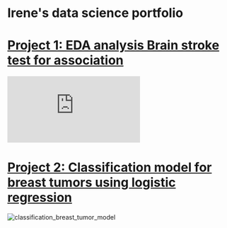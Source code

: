 # Irene's data science portfolio


# [Project 1: EDA analysis Brain stroke test for association](https://github.com/Irene0621/EDA-_Brain_stroke_test_for_association)


![EDA_stroke](https://github.com/Irene0621/Irene_datascience_portfolio/edit/main/images/README.md)


# [Project 2: Classification model for breast tumors using logistic regression](https://github.com/Irene0621/classification-model-for-breast-tumor-logistic-regression)

![classification_breast_tumor_model](https://github.com/Irene0621/Irene_datascience_portfolio/assets/37088340/c60c5e8f-69d4-4bfe-9388-7d446e588b92)

